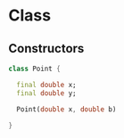 # Class

## Constructors

```dart
class Point {

  final double x;
  final double y;

  Point(double x, double b)

}
```
